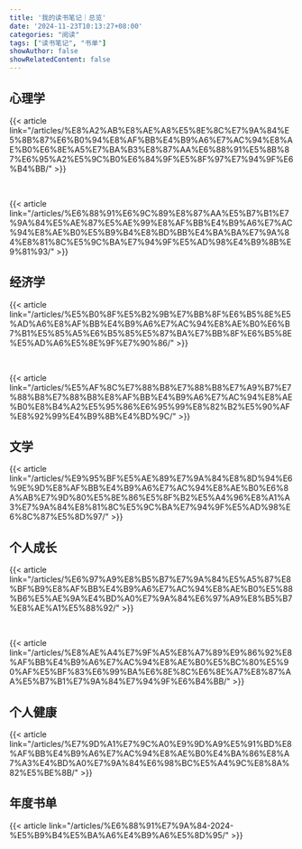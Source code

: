 ```yaml
---
title: '我的读书笔记｜总览'
date: '2024-11-23T10:13:27+08:00'
categories: "阅读"
tags: ["读书笔记", "书单"]
showAuthor: false
showRelatedContent: false
---
```


## 心理学

{{< article link="/articles/%E8%A2%AB%E8%AE%A8%E5%8E%8C%E7%9A%84%E5%8B%87%E6%B0%94%E8%AF%BB%E4%B9%A6%E7%AC%94%E8%AE%B0%E6%8E%A5%E7%BA%B3%E8%87%AA%E6%88%91%E5%8B%87%E6%95%A2%E5%9C%B0%E6%84%9F%E5%8F%97%E7%94%9F%E6%B4%BB/" >}}

<br>

{{< article link="/articles/%E6%88%91%E6%9C%89%E8%87%AA%E5%B7%B1%E7%9A%84%E5%AE%87%E5%AE%99%E8%AF%BB%E4%B9%A6%E7%AC%94%E8%AE%B0%E5%B9%B4%E8%BD%BB%E4%BA%BA%E7%9A%84%E8%81%8C%E5%9C%BA%E7%94%9F%E5%AD%98%E4%B9%8B%E9%81%93/" >}}

## 经济学

{{< article link="/articles/%E5%B0%8F%E5%B2%9B%E7%BB%8F%E6%B5%8E%E5%AD%A6%E8%AF%BB%E4%B9%A6%E7%AC%94%E8%AE%B0%E6%B7%B1%E5%85%A5%E6%B5%85%E5%87%BA%E7%BB%8F%E6%B5%8E%E5%AD%A6%E5%8E%9F%E7%90%86/" >}}

<br>

{{< article link="/articles/%E5%AF%8C%E7%88%B8%E7%88%B8%E7%A9%B7%E7%88%B8%E7%88%B8%E8%AF%BB%E4%B9%A6%E7%AC%94%E8%AE%B0%E8%B4%A2%E5%95%86%E6%95%99%E8%82%B2%E5%90%AF%E8%92%99%E4%B9%8B%E4%BD%9C/" >}}

## 文学

{{< article link="/articles/%E9%95%BF%E5%AE%89%E7%9A%84%E8%8D%94%E6%9E%9D%E8%AF%BB%E4%B9%A6%E7%AC%94%E8%AE%B0%E6%8A%AB%E7%9D%80%E5%8E%86%E5%8F%B2%E5%A4%96%E8%A1%A3%E7%9A%84%E8%81%8C%E5%9C%BA%E7%94%9F%E5%AD%98%E6%8C%87%E5%8D%97/" >}}

## 个人成长

{{< article link="/articles/%E6%97%A9%E8%B5%B7%E7%9A%84%E5%A5%87%E8%BF%B9%E8%AF%BB%E4%B9%A6%E7%AC%94%E8%AE%B0%E5%88%B6%E5%AE%9A%E4%BD%A0%E7%9A%84%E6%97%A9%E8%B5%B7%E8%AE%A1%E5%88%92/" >}}

<br>

{{< article link="/articles/%E8%AE%A4%E7%9F%A5%E8%A7%89%E9%86%92%E8%AF%BB%E4%B9%A6%E7%AC%94%E8%AE%B0%E5%BC%80%E5%90%AF%E5%BF%83%E6%99%BA%E6%8E%8C%E6%8E%A7%E8%87%AA%E5%B7%B1%E7%9A%84%E7%94%9F%E6%B4%BB/" >}}

## 个人健康

{{< article link="/articles/%E7%9D%A1%E7%9C%A0%E9%9D%A9%E5%91%BD%E8%AF%BB%E4%B9%A6%E7%AC%94%E8%AE%B0%E4%BA%86%E8%A7%A3%E4%BD%A0%E7%9A%84%E6%98%BC%E5%A4%9C%E8%8A%82%E5%BE%8B/" >}}

## 年度书单

{{< article link="/articles/%E6%88%91%E7%9A%84-2024-%E5%B9%B4%E5%BA%A6%E4%B9%A6%E5%8D%95/" >}}
